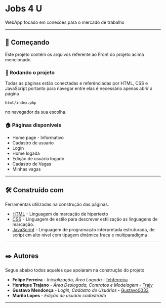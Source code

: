# Jobs 4 U

WebApp focado em conexões para o mercado de trabalho

---

## 🚀 Começando

Este projeto contém os arquivos referente ao Front do projeto acima mencionado.

### 🔧 Rodando o projeto

Todas as páginas estão conectadas e referênciadas por HTML, CSS e JavaScript portanto para navegar entre elas é necessário apenas abrir a página

```
html/index.php
```

no navegador da sua escolha.

### 🏠 Páginas disponíveis

- Home page - Informativo
- Cadastro de usuario
- Login
- Home logada
- Edição de usuário logado
- Cadastro de Vagas
- Minhas vagas

---

## 🛠️ Construído com

Ferramentas utilizadas na construção das páginas.

- [HTML](https://developer.mozilla.org/pt-BR/docs/Web/HTML) - Linguagem de marcação de hipertexto
- [CSS](https://developer.mozilla.org/pt-BR/docs/Web/CSS) - Linguagem de estilo para descrever estilização as linguagens de marcação.
- [JavaScript](https://developer.mozilla.org/pt-BR/docs/Web/JavaScript) - Linguagem de programação interpretada estruturada, de script em alto nível com tipagem dinâmica fraca e multiparadigma

---

## ✒️ Autores

Segue abaixo todos aqueles que apoiaram na construção do projeto

- **Felipe Ferreira** - _Inicialização, Área Logada_ - [fehferreira](https://github.com/fehferreira)
- **Henrique Trajano** - _Área Deslogada, Contratos e Modelagem_ - [Trajy](https://github.com/Trajy)
- **Gustavo Mendonça** - _Login, Cadastro de Usuários_ - [Gustavo0033](https://github.com/Gustavo0033)
- **Murilo Lopes** - _Edição de usuário cadastrado_

---
